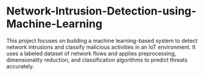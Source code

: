 # Network-Intrusion-Detection-using-Machine-Learning
This project focuses on building a machine learning-based system to detect network intrusions and classify malicious activities in an IoT environment. It uses a labeled dataset of network flows and applies preprocessing, dimensionality reduction, and classification algorithms to predict threats accurately.
